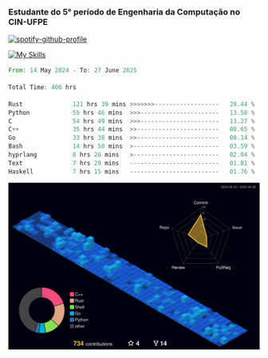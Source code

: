 
### Estudante do 5° período de Engenharia da Computação no CIN-UFPE

[![spotify-github-profile](https://spotify-github-profile.kittinanx.com/api/view?uid=21nggge2ld354asa4l3xoze2q&cover_image=true&theme=novatorem&show_offline=false&background_color=000000&interchange=true&bar_color=53b14f&bar_color_cover=true)](https://github.com/kittinan/spotify-github-profile)


[![My Skills](https://skillicons.dev/icons?i=c,cpp,rust,py,java,neovim&theme=dark)](https://skillicons.dev)

<!--START_SECTION:waka-->

```rust
From: 14 May 2024 - To: 27 June 2025

Total Time: 406 hrs

Rust              121 hrs 39 mins >>>>>>>------------------   29.44 %
Python            55 hrs 46 mins  >>>----------------------   13.50 %
C                 54 hrs 49 mins  >>>----------------------   13.27 %
C++               35 hrs 44 mins  >>-----------------------   08.65 %
Go                33 hrs 38 mins  >>-----------------------   08.14 %
Bash              14 hrs 50 mins  >------------------------   03.59 %
hyprlang          8 hrs 26 mins   >------------------------   02.04 %
Text              7 hrs 29 mins   -------------------------   01.81 %
Haskell           7 hrs 15 mins   -------------------------   01.76 %
```

<!--END_SECTION:waka-->

![](./profile-3d-contrib/profile-night-view.svg)
